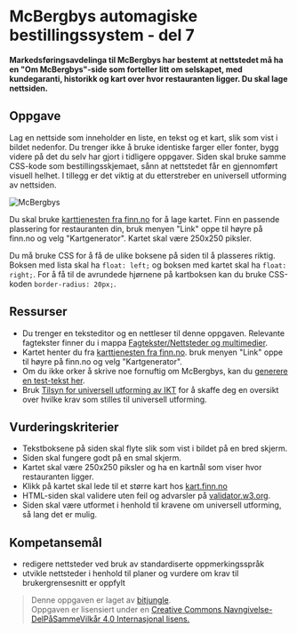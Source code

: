McBergbys automagiske bestillingssystem - del 7
===============================================
**Markedsføringsavdelinga til McBergbys har bestemt at nettstedet må ha en "Om McBergbys"-side som forteller litt om selskapet, med kundegaranti, historikk og kart over hvor restauranten ligger. Du skal lage nettsiden.**

Oppgave
-------
Lag en nettside som inneholder en liste, en tekst og et kart, slik som vist i bildet nedenfor. Du trenger ikke å bruke identiske farger eller fonter, bygg videre på det du selv har gjort i tidligere oppgaver. Siden skal bruke samme CSS-kode som bestillingsskjemaet, sånn at nettstedet får en gjennomført visuell helhet. I tillegg er det viktig at du etterstreber en universell utforming av nettsiden.

![McBergbys](https://github.com/bitjungle/IT1/blob/master/Bilder/mcbergbys-7.jpg)

Du skal bruke [karttjenesten fra finn.no](http://kart.finn.no) for å lage kartet. Finn en passende plassering for restauranten din, bruk menyen "Link" oppe til høyre på finn.no og velg "Kartgenerator". Kartet skal være 250x250 piksler.

Du må bruke CSS for å få de ulike boksene på siden til å plasseres riktig. Boksen med lista skal ha `float: left;` og boksen med kartet skal ha `float: right;`. For å få til de avrundede hjørnene på kartboksen kan du bruke CSS-koden `border-radius: 20px;`.

Ressurser
---------
* Du trenger en teksteditor og en nettleser til denne oppgaven. Relevante fagtekster finner du i mappa [Fagtekster/Nettsteder og multimedier](https://github.com/bitjungle/IT1/tree/master/Fagtekster/Nettsteder%20og%20multimedier).
* Kartet henter du fra [karttjenesten fra finn.no](http://kart.finn.no). bruk menyen "Link" oppe til høyre på finn.no og velg "Kartgenerator".
* Om du ikke orker å skrive noe fornuftig om McBergbys, kan du [generere en test-tekst her](http://no.lipsum.com/).
* Bruk [Tilsyn for universell utforming av IKT](http://uu.difi.no/) for å skaffe deg en oversikt over hvilke krav som stilles til universell utforming.

Vurderingskriterier
-------------------
* Tekstboksene på siden skal flyte slik som vist i bildet på en bred skjerm.
* Siden skal fungere godt på en smal skjerm.
* Kartet skal være 250x250 piksler og ha en kartnål som viser hvor restauranten ligger.
* Klikk på kartet skal lede til et større kart hos [kart.finn.no](http://kart.finn.no)
* HTML-siden skal validere uten feil og advarsler på [validator.w3.org](https://validator.w3.org/).
* Siden skal være utformet i henhold til kravene om universell utforming, så lang det er mulig.

Kompetansemål
-------------
* redigere nettsteder ved bruk av standardiserte oppmerkingsspråk
* utvikle nettsteder i henhold til planer og vurdere om krav til brukergrensesnitt er oppfylt

>Denne oppgaven er laget av [bitjungle](https://github.com/bitjungle).  
>Oppgaven er lisensiert under en
>[Creative Commons Navngivelse-DelPåSammeVilkår 4.0 Internasjonal lisens.
](http://creativecommons.org/licenses/by-sa/4.0/)
